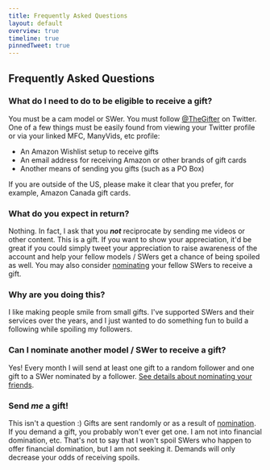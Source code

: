 ```yaml
---
title: Frequently Asked Questions
layout: default
overview: true
timeline: true
pinnedTweet: true
---
```


## Frequently Asked Questions

### What do I need to do to be eligible to receive a gift?

You must be a cam model or SWer. You must follow [@TheGifter](https://twitter.com/TheGifter) on Twitter. One of a few things must be easily found from viewing your Twitter profile or via your linked MFC, ManyVids, etc profile:

* An Amazon Wishlist setup to receive gifts
* An email address for receiving Amazon or other brands of gift cards
* Another means of sending you gifts (such as a PO Box)

If you are outside of the US, please make it clear that you prefer, for example, Amazon Canada gift cards.

### What do you expect in return?

Nothing. In fact, I ask that you **_not_** reciprocate by sending me videos or other content. This is a gift. If you want to show your appreciation, it'd be great if you could simply tweet your appreciation to raise awareness of the account and help your fellow models / SWers get a chance of being spoiled as well. You may also consider [nominating](/nominate) your fellow SWers to receive a gift.

### Why are you doing this?

I like making people smile from small gifts. I've supported SWers and their services over the years, and I just wanted to do something fun to build a following while spoiling my followers.

### Can I nominate another model / SWer to receive a gift?

Yes! Every month I will send at least one gift to a random follower and one gift to a SWer nominated by a follower. [See details about nominating your friends](/nominate).

### Send _me_ a gift!

This isn't a question :)  Gifts are sent randomly or as a result of [nomination](/nominate). If you demand a gift, you probably won't ever get one. I am not into financial domination, etc. That's not to say that I won't spoil SWers who happen to offer financial domination, but I am not seeking it. Demands will only decrease your odds of receiving spoils.
